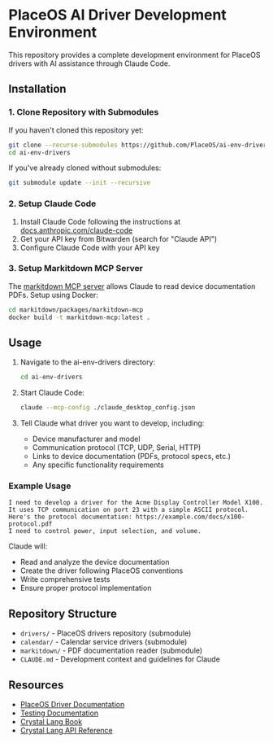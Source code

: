# PlaceOS AI Driver Development Environment

This repository provides a complete development environment for PlaceOS drivers with AI assistance through Claude Code.

## Installation

### 1. Clone Repository with Submodules

If you haven't cloned this repository yet:
```bash
git clone --recurse-submodules https://github.com/PlaceOS/ai-env-drivers.git
cd ai-env-drivers
```

If you've already cloned without submodules:
```bash
git submodule update --init --recursive
```

### 2. Setup Claude Code

1. Install Claude Code following the instructions at [docs.anthropic.com/claude-code](https://docs.anthropic.com/en/docs/claude-code/overview)
2. Get your API key from Bitwarden (search for "Claude API")
3. Configure Claude Code with your API key

### 3. Setup Markitdown MCP Server

The [markitdown MCP server](https://github.com/microsoft/markitdown) allows Claude to read device documentation PDFs. Setup using Docker:

```bash
cd markitdown/packages/markitdown-mcp
docker build -t markitdown-mcp:latest .
```

## Usage

1. Navigate to the ai-env-drivers directory:
   ```bash
   cd ai-env-drivers
   ```

2. Start Claude Code:
   ```bash
   claude --mcp-config ./claude_desktop_config.json
   ```

3. Tell Claude what driver you want to develop, including:
   - Device manufacturer and model
   - Communication protocol (TCP, UDP, Serial, HTTP)
   - Links to device documentation (PDFs, protocol specs, etc.)
   - Any specific functionality requirements

### Example Usage

```
I need to develop a driver for the Acme Display Controller Model X100. 
It uses TCP communication on port 23 with a simple ASCII protocol.
Here's the protocol documentation: https://example.com/docs/x100-protocol.pdf
I need to control power, input selection, and volume.
```

Claude will:
- Read and analyze the device documentation
- Create the driver following PlaceOS conventions
- Write comprehensive tests
- Ensure proper protocol implementation

## Repository Structure

- `drivers/` - PlaceOS drivers repository (submodule)
- `calendar/` - Calendar service drivers (submodule)
- `markitdown/` - PDF documentation reader (submodule)
- `CLAUDE.md` - Development context and guidelines for Claude

## Resources

- [PlaceOS Driver Documentation](https://docs.placeos.com/tutorials/backend/write-a-driver)
- [Testing Documentation](https://docs.placeos.com/tutorials/backend/write-a-driver/testing-drivers)
- [Crystal Lang Book](https://crystal-lang.org/reference/latest/)
- [Crystal Lang API Reference](https://crystal-lang.org/api/latest/)
